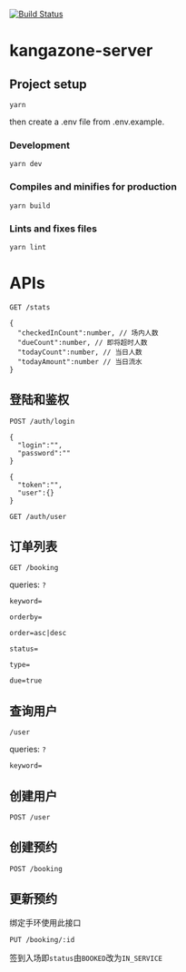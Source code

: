 [![Build Status](https://travis-ci.org/uicestone/kangazone-server.svg?branch=master)](https://travis-ci.org/uicestone/kangazone-server)

# kangazone-server

## Project setup

```
yarn
```

then create a .env file from .env.example.

### Development

```
yarn dev
```

### Compiles and minifies for production

```
yarn build
```

### Lints and fixes files

```
yarn lint
```

# APIs

`GET /stats`

```
{
  "checkedInCount":number, // 场内人数
  "dueCount":number, // 即将超时人数
  "todayCount":number, // 当日人数
  "todayAmount":number // 当日流水
}
```

## 登陆和鉴权

`POST /auth/login`

```
{
  "login":"",
  "password":""
}
```

```
{
  "token":"",
  "user":{}
}
```

`GET /auth/user`

## 订单列表

`GET /booking`

queries: `?`

`keyword=`

`orderby=`

`order=asc|desc`

`status=`

`type=`

`due=true`

## 查询用户

`/user`

queries: `?`

`keyword=`

## 创建用户

`POST /user`

## 创建预约

`POST /booking`

## 更新预约

绑定手环使用此接口

`PUT /booking/:id`

签到入场即`status`由`BOOKED`改为`IN_SERVICE`
